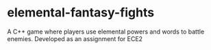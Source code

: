 # elemental-fantasy-fights
A C++ game where players use elemental powers and words to battle enemies. Developed as an assignment for ECE2
